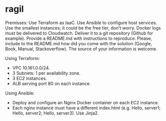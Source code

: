 # ragil


Premisses:
Use Terraform as IaaC.
Use Ansible to configure host services.
Use the smallest instances; it could be the free tier, don’t worry.
Docker logs must be delivered to Cloudwatch.
Deliver it to a git repository (Github for example).
Provide a README.md with instructions to reproduce.
Please, include to the README.md how did you come with the solution (Google, Book, Manual, Stackoverflow). The source of your information is welcome.

Using Terraform:

- VPC 10.161.0.0/24.
- 3 Subnets: 1 per availability zone.
- 3 EC2 instances.
- ALB serving port 80 on each instance.

Using Ansible:

- Deploy and configure an Nginx Docker container on each EC2 instance.
- Each nginx instance must have a different index.html (e.g. Hello, server1; Hello, server2; Hello, server3). Use Jinja2.
